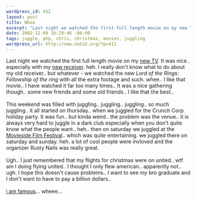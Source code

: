 ```yaml
--- 
wordpress_id: 412
layout: post
title: Whoa
excerpt: "Last night we watched the first full length movie on my new TV. It was nice.. especially with my new receiver. heh. I really don't know what to do about my old receiver.. but whatever - we watched the new Lord of the Rings: Fellowshi..."
date: 2002-12-09 16:29:46 -06:00
tags: juggle, php, chris, christmas, movies, juggling
wordpress_url: http://new.nata2.org/?p=412
---
```

Last night we watched the first full length movie on my <a href="http://www.amazon.com/exec/obidos/ASIN/B00006YZ3Z/nata2productions">new TV</a>. It was nice.. especially with my <a href="http://www.amazon.com/exec/obidos/ASIN/B0000658AY/nata2productions">new receiver</a>. heh. I really don't know what to do about my old receiver.. but whatever - we watched the new <i>Lord of the Rings: Fellowship of the ring</i> with all the extra footage and such. whee.. I like that movie.. I have watched it far too many times.. It was a nice gathering though.. some new friends and some old friends.. I like that the best.. <br/><br/>This weekend was filled with juggling.. juggling.. juggling.. so much juggling.. 
it all started on thursday.. when we juggled for the Crunch Corp. holiday party. It was fun.. but kinda weird.. the problem was the venue.. it is always very hard to juggle in a dark club especially when you don't quite know what the people want.. heh.. then on saturday we juggled at the <a href="http://www.movieside.neweyefilms.com/">Movieside Film Festival</a>.. which was quite entertaining. we juggled there on saturday and sunday. heh. a lot of cool people were invloved and the organizer Rusty Nails was really great. <br/><br/>Ugh.. I just remembered that my flights for christmas were on united.. wtf am I doing flying united.. I thought I only flew american.. apparently not.. ugh. I hope this doesn't cause problems.. I want to see my bro graduate and I don't want to have to pay a billion dollars..
<br/><br/>
<a href="http://www.modsquare.com/more.php?id=56_0_8_0_M">i am famous</a>... wheee... 
